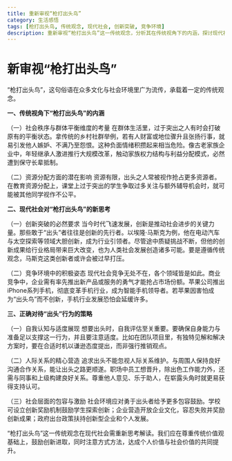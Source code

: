 ```yaml
---
title: 重新审视“枪打出头鸟”
category: 生活感悟
tags: [枪打出头鸟, 传统观念, 现代社会, 创新突破, 竞争环境]
description: 重新审视“枪打出头鸟”这一传统观念，分析其在传统视角下的内涵，探讨现代社会对其的新思考，阐述正确对待“出头”行为的策略，强调在尊重传统价值观基础上鼓励创新进取的重要性。
---
```

# 新审视“枪打出头鸟”
“枪打出头鸟”，这句俗语在众多文化与社会环境里广为流传，承载着一定的传统观念。

**一、传统视角下“枪打出头鸟”的内涵**

（一）社会秩序与群体平衡维度的考量
在群体生活里，过于突出之人有时会打破原有的平衡状态。拿传统的乡村社群举例，若有人财富或地位骤升且张扬行事，就易引发他人嫉妒、不满乃至怨恨。这种负面情绪积攒起来相当危险。像古老家族企业中，年轻继承人激进推行大规模改革，触动家族权力结构与利益分配模式，必然遭到保守长辈抵制。

（二）资源分配方面的潜在影响
资源有限，出头之人常被视作抢占更多资源者。在教育资源分配上，课堂上过于突出的学生争取过多关注与额外辅导机会时，就可能被其他同学视作不公平。

**二、现代社会对“枪打出头鸟”的新思考**

（一）创新突破的必然要求
当今时代飞速发展，创新是推动社会进步的关键力量。那些敢于“出头”者往往是创新的先行者。以埃隆·马斯克为例，他在电动汽车与太空探索等领域大胆创新，成为行业引领者。尽管途中质疑挑战不断，但他的创新成果给行业格局带来巨大改变，也为人类社会发展创造诸多可能。要是遵循传统观念，马斯克这类创新者或许会被过早打压。

（二）竞争环境中的积极姿态
现代社会竞争无处不在，各个领域皆是如此。商业竞争中，企业需有率先推出新产品或服务的勇气才能抢占市场份额。苹果公司推出iPhone系列手机，彻底变革手机行业，成为智能手机领导者。若苹果因害怕成为“出头鸟”而不创新，手机行业发展恐怕会延缓许多。

**三、正确对待“出头”行为的策略**

（一）自我认知与适度展现
想要出头时，自我评估至关重要。要确保自身能力与准备足以支撑这一行为，并且要注意适度。比如在团队项目里，有独特见解和解决方案时，要在合适时机以谦逊态度提出，而非强行推销观点。

（二）人际关系的精心营造
追求出头不能忽视人际关系维护。与周围人保持良好沟通合作关系，能让出头之路更顺遂。职场中员工想晋升，除出色工作能力外，还需与同事和上级构建良好关系。尊重他人意见、乐于助人，在崭露头角时就更易获得支持认可。

（三）社会层面的包容与激励
社会环境应对勇于出头者给予更多包容鼓励。学校可设立创新奖励机制鼓励学生探索创新；企业营造开放企业文化，容忍失败并奖励创新成果；政府出台政策扶持创新型企业和个人发展。

“枪打出头鸟”这一传统观念在现代社会需重新思考解读。我们应在尊重传统价值观基础上，鼓励创新进取，同时注意方式方法，达成个人价值与社会价值的共同提升。